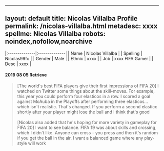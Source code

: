  ---
layout: default
title: Nicolas Villalba Profile
permalink: /nicolas-villalba.html
metadesc: xxxx
spellme: Nicolas Villalba
robots: noindex,nofollow,noarchive
---
|:--------------|:--------------|
| Name 			| Nicolas Villalba |
| Spelling		| Nicolas99fc |
| Gender		| Male |
| Ethnic		| xxxx |
| Job			| xxxx FIFA Gamer |
| Desc			| xxxx |



<!-- isi -->



#### 2019 08 05 Retrieve
> [The world's best FIFA players give their first impressions of FIFA 20] I watched on Twitter some things about the skill-moves. For example, this year you could perform four elasticos in a row. I scored a goal against MoAuba in the Playoffs after performing three elasticos... which isn't realistic. That's changed. If you perform a second elastico shortly after your player might lose the ball and I think that's good<br><br>[Nicolas also added that he's hoping for more variety in gameplay for FIFA 20] I want to see balance. FIFA 19 was about skills and crossing, which I didn't like. Anyone can cross - you press and then it's random if you get the ball in the air. I want a balanced game where any play-style will work




